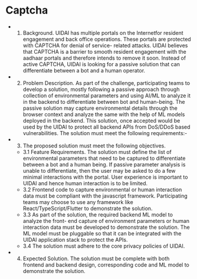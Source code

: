 # Captcha

- 1. Background. UIDAI has multiple portals on the Internetfor resident engagement and back office operations. These portals are protected with CAPTCHA for denial of service- related attacks. UIDAI believes that CAPTCHA is a barrier to smooth resident engagement with the aadhaar portals and therefore intends to remove it soon. Instead of active CAPTCHA, UIDAI is looking for a passive solution that can differentiate between a bot and a human operator.
- 2. Problem Description. As part of the challenge, participating teams to develop a solution, mostly following a passive approach through collection of environmental parameters and using AI/ML to analyze it in the backend to differentiate between bot and human-being. The passive solution may capture environmental details through the browser context and analyze the same with the help of ML models deployed in the backend. This solution, once accepted would be used by the UIDAI to protect all backend APIs from DoS/DDoS based vulnerabilities. The solution must meet the following requirements:-
- 3. The proposed solution must meet the following objectives.
  - 3.1 Feature Requirements. The solution must define the list of environmental parameters that need to be captured to differentiate between a bot and a human being. If passive parameter analysis is unable to differentiate, then the user may be asked to do a few minimal interactions with the portal. User experience is important to UIDAI and hence human interaction is to be limited.
  - 3.2 Frontend code to capture environmental or human interaction data must be compliant with the javascript framework. Participating teams may choose to use any framework like React/TypeScript/Flutter to demonstrate the solution.
  - 3.3 As part of the solution, the required backend ML model to analyze the front- end capture of environment parameters or human interaction data must be developed to demonstrate the solution. The ML model must be pluggable so that it can be integrated with the UIDAI application stack to protect the APIs.
  - 3.4 The solution must adhere to the core privacy policies of UIDAI.
- 4. Expected Solution. The solution must be complete with both frontend and backend design, corresponding code and ML model to demonstrate the solution.
